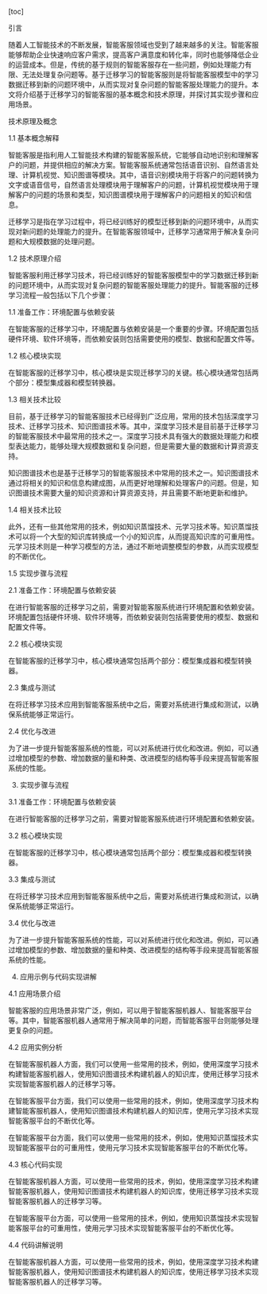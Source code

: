 
[toc]                    
                
                
引言

随着人工智能技术的不断发展，智能客服领域也受到了越来越多的关注。智能客服能够帮助企业快速响应客户需求，提高客户满意度和转化率，同时也能够降低企业的运营成本。但是，传统的基于规则的智能客服存在一些问题，例如处理能力有限、无法处理复杂问题等。基于迁移学习的智能客服则是将智能客服模型中的学习数据迁移到新的问题环境中，从而实现对复杂问题的智能客服处理能力的提升。本文将介绍基于迁移学习的智能客服的基本概念和技术原理，并探讨其实现步骤和应用场景。

技术原理及概念

1.1 基本概念解释

智能客服是指利用人工智能技术构建的智能客服系统，它能够自动地识别和理解客户的问题，并提供相应的解决方案。智能客服系统通常包括语音识别、自然语言处理、计算机视觉、知识图谱等模块。其中，语音识别模块用于将客户的问题转换为文字或语音信号，自然语言处理模块用于理解客户的问题，计算机视觉模块用于理解客户的问题的场景和类型，知识图谱模块用于理解客户的问题相关的知识和信息。

迁移学习是指在学习过程中，将已经训练好的模型迁移到新的问题环境中，从而实现对新问题的处理能力的提升。在智能客服领域中，迁移学习通常用于解决复杂问题和大规模数据的处理问题。

1.2 技术原理介绍

智能客服利用迁移学习技术，将已经训练好的智能客服模型中的学习数据迁移到新的问题环境中，从而实现对复杂问题的智能客服处理能力的提升。智能客服的迁移学习流程一般包括以下几个步骤：

1.1 准备工作：环境配置与依赖安装

在智能客服的迁移学习中，环境配置与依赖安装是一个重要的步骤。环境配置包括硬件环境、软件环境等，而依赖安装则包括需要使用的模型、数据和配置文件等。

1.2 核心模块实现

在智能客服的迁移学习中，核心模块是实现迁移学习的关键。核心模块通常包括两个部分：模型集成器和模型转换器。

1.3 相关技术比较

目前，基于迁移学习的智能客服技术已经得到广泛应用，常用的技术包括深度学习技术、迁移学习技术、知识图谱技术等。其中，深度学习技术是目前基于迁移学习的智能客服技术中最常用的技术之一。深度学习技术具有强大的数据处理能力和模型表达能力，能够处理大规模数据和复杂问题，但是需要大量的数据和计算资源支持。

知识图谱技术也是基于迁移学习的智能客服技术中常用的技术之一。知识图谱技术通过将相关的知识和信息构建成图，从而更好地理解和处理客户的问题。但是，知识图谱技术需要大量的知识资源和计算资源支持，并且需要不断地更新和维护。

1.4 相关技术比较

此外，还有一些其他常用的技术，例如知识蒸馏技术、元学习技术等。知识蒸馏技术可以将一个大型的知识库转换成一个小的知识库，从而提高知识库的可重用性。元学习技术则是一种学习模型的方法，通过不断地调整模型的参数，从而实现模型的不断优化。

1.5 实现步骤与流程

2.1 准备工作：环境配置与依赖安装

在进行智能客服的迁移学习之前，需要对智能客服系统进行环境配置和依赖安装。环境配置包括硬件环境、软件环境等，而依赖安装则包括需要使用的模型、数据和配置文件等。

2.2 核心模块实现

在智能客服的迁移学习中，核心模块通常包括两个部分：模型集成器和模型转换器。

2.3 集成与测试

在将迁移学习技术应用到智能客服系统中之后，需要对系统进行集成和测试，以确保系统能够正常运行。

2.4 优化与改进

为了进一步提升智能客服系统的性能，可以对系统进行优化和改进。例如，可以通过增加模型的参数、增加数据的量和种类、改进模型的结构等手段来提高智能客服系统的性能。

3. 实现步骤与流程

3.1 准备工作：环境配置与依赖安装

在进行智能客服的迁移学习之前，需要对智能客服系统进行环境配置和依赖安装。

3.2 核心模块实现

在智能客服的迁移学习中，核心模块通常包括两个部分：模型集成器和模型转换器。

3.3 集成与测试

在将迁移学习技术应用到智能客服系统中之后，需要对系统进行集成和测试，以确保系统能够正常运行。

3.4 优化与改进

为了进一步提升智能客服系统的性能，可以对系统进行优化和改进。例如，可以通过增加模型的参数、增加数据的量和种类、改进模型的结构等手段来提高智能客服系统的性能。

4. 应用示例与代码实现讲解

4.1 应用场景介绍

智能客服的应用场景非常广泛，例如，可以用于智能客服机器人、智能客服平台等。其中，智能客服机器人通常用于解决简单的问题，而智能客服平台则能够处理更复杂的问题。

4.2 应用实例分析

在智能客服机器人方面，我们可以使用一些常用的技术，例如，使用深度学习技术构建智能客服机器人，使用知识图谱技术构建机器人的知识库，使用迁移学习技术实现智能客服机器人的迁移学习等。

在智能客服平台方面，我们可以使用一些常用的技术，例如，使用深度学习技术构建智能客服机器人，使用知识图谱技术构建机器人的知识库，使用元学习技术实现智能客服平台的不断优化等。

在智能客服平台方面，我们可以使用一些常用的技术，例如，使用知识蒸馏技术实现智能客服平台的可重用性，使用元学习技术实现智能客服平台的不断优化等。

4.3 核心代码实现

在智能客服机器人方面，可以使用一些常用的技术，例如，使用深度学习技术构建智能客服机器人，使用知识图谱技术构建机器人的知识库，使用迁移学习技术实现智能客服机器人的迁移学习等。

在智能客服平台方面，可以使用一些常用的技术，例如，使用知识蒸馏技术实现智能客服平台的可重用性，使用元学习技术实现智能客服平台的不断优化等。

4.4 代码讲解说明

在智能客服机器人方面，可以使用一些常用的技术，例如，使用深度学习技术构建智能客服机器人，使用知识图谱技术构建机器人的知识库，使用迁移学习技术实现智能客服机器人的迁移学习等。


